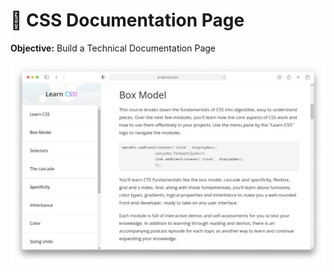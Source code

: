 # 📖 CSS Documentation Page

**Objective:** Build a Technical Documentation Page

<img src="project-thumbnail.png" />
